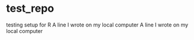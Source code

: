 # test_repo
testing setup for R
A line I wrote on my local computer
A line I wrote on my local computer
